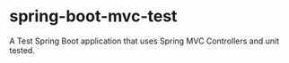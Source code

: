 # spring-boot-mvc-test
A Test Spring Boot application that uses Spring MVC Controllers and unit tested.
